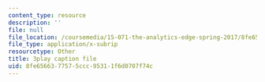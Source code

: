 ```yaml
---
content_type: resource
description: ''
file: null
file_location: /coursemedia/15-071-the-analytics-edge-spring-2017/8fe6566377575ccc95311f6d0707f74c_Y8dMlEv-epg.vtt
file_type: application/x-subrip
resourcetype: Other
title: 3play caption file
uid: 8fe65663-7757-5ccc-9531-1f6d0707f74c
---
```

